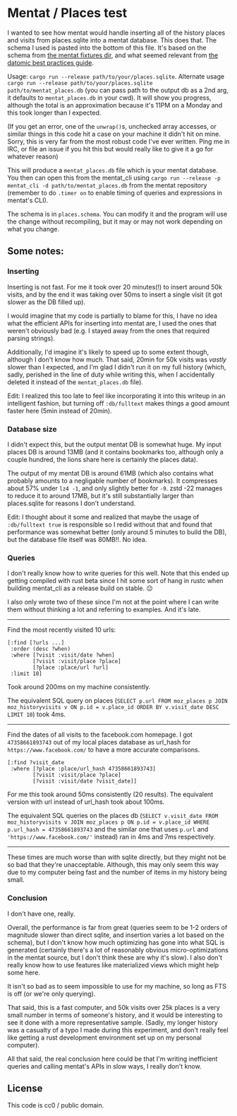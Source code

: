 # Mentat / Places test

I wanted to see how mentat would handle inserting all of the history places and visits from places.sqlite into a mentat database. This does that. The schema I used is pasted into the bottom of this file. It's based on the schema from [the mentat fixtures dir](https://github.com/mozilla/mentat/blob/master/fixtures/cities.schema), and what seemed relevant from [the datomic best practices guide](https://docs.datomic.com/cloud/best.html).

Usage: `cargo run --release path/to/your/places.sqlite`. Alternate usage `cargo run --release path/to/your/places.sqlite path/to/mentat_places.db` (you can pass path to the output db as a 2nd arg, it defaults to `mentat_places.db` in your cwd). It will show you progress, although the total is an approximation because it's 11PM on a Monday and this took longer than I expected.

(If you get an error, one of the `unwrap()`s, unchecked array accesses, or similar things in this code hit a case on your machine it didn't hit on mine. Sorry, this is very far from the most robust code I've ever written. Ping me in IRC, or file an issue if you hit this but would really like to give it a go for whatever reason)

This will produce a `mentat_places.db` file which is your mentat database. You then can open this from the mentat_cli using `cargo run --release -p mentat_cli -d path/to/mentat_places.db` from the mentat repository (remember to do `.timer on` to enable timing of queries and expressions in mentat's CLI).

The schema is in `places.schema`. You can modify it and the program will use the change without recompiling, but it may or may not work depending on what you change.

## Some notes:

### Inserting

Inserting is not fast. For me it took over 20 minutes(!) to insert around 50k visits, and by the end it was taking over 50ms to insert a single visit (it got slower as the DB filled up).

I would imagine that my code is partially to blame for this, I have no idea what the efficient APIs for inserting into mentat are, I used the ones that weren't obviously bad (e.g. I stayed away from the ones that required parsing strings).

Additionally, I'd imagine it's likely to speed up to some extent though, although I don't know how much. That said, 20min for 50k visits was *vastly* slower than I expected, and I'm glad I didn't run it on my full history (which, sadly, perished in the line of duty while writing this, when I accidentally deleted it instead of the `mentat_places.db` file).

Edit: I realized this too late to feel like incorporating it into this writeup in an intelligent fashion, but turning off `:db/fulltext` makes things a good amount faster here (5min instead of 20min).

### Database size

I didn't expect this, but the output mentat DB is somewhat huge. My input places DB is around 13MB (and it contains bookmarks too, although only a couple hundred, the lions share here is certainly the places data).

The output of my mentat DB is around 61MB (which also contains what probably amounts to a negligable number of bookmarks). It compresses about 57% under `lz4 -1`, and only slightly better for `-9`. zstd -22 manages to reduce it to around 17MB, but it's still substantially larger than places.sqlite for reasons I don't understand.

Edit: I thought about it some and realized that maybe the usage of `:db/fulltext true` is responsible so I redid without that and found that performance was somewhat better (only around 5 minutes to build the DB), but the database file itself was 80MB!!. No idea.

### Queries

I don't really know how to write queries for this well. Note that this ended up getting compiled with rust beta since I hit some sort of hang in rustc when building mentat_cli as a release build on stable. 😐

I also only wrote two of these since I'm not at the point where I can write them without thinking a lot and referring to examples. And it's late.

---

Find the most recently visited 10 urls:

```edn
[:find [?urls ...]
 :order (desc ?when)
 :where [?visit :visit/date ?when]
        [?visit :visit/place ?place]
        [?place :place/url ?url]
 :limit 10]
```

Took around 200ms on my machine consistently.

The equivalent SQL query on places (`SELECT p.url FROM moz_places p JOIN moz_historyvisits v ON p.id = v.place_id ORDER BY v.visit_date DESC LIMIT 10`) took 4ms.

---

Find the dates of all visits to the facebook.com homepage. I got `47358661893743` out of my local places database as url_hash for `https://www.facebook.com/` to have a more accurate comparisons.

```edn
[:find ?visit_date
 :where [?place :place/url_hash 47358661893743]
        [?visit :visit/place ?place]
        [?visit :visit/date ?visit_date]]
```

For me this took around 50ms consistently (20 results). The equivalent version with url instead of url_hash took about 100ms.

The equivalent SQL queries on the places db (`SELECT v.visit_date FROM moz_historyvisits v JOIN moz_places p ON p.id = v.place_id WHERE p.url_hash = 47358661893743` and the similar one that uses `p.url` and `'https://www.facebook.com/'` instead) ran in 4ms and 7ms respectively.

---

These times are much worse than with sqlite directly, but they might not be so bad that they're unacceptable. Although, this may only seem this way due to my computer being fast and the number of items in my history being small.

### Conclusion

I don't have one, really.

Overall, the performance is far from great (queries seem to be 1-2 orders of magnitude slower than direct sqlite, and insertion varies a lot based on the schema), but I don't know how much optimizing has gone into what SQL is generated (certainly there's a lot of reasonably obvious micro-optimizations in the mentat source, but I don't think these are why it's slow). I also don't really know how to use features like materialized views which might help some here.

It isn't so bad as to seem impossible to use for my machine, so long as FTS is off (or we're only querying).

That said, this is a fast computer, and 50k visits over 25k places is a very small number in terms of someone's history, and it would be interesting to see it done with a more representative sample. (Sadly, my longer history was a casualty of a typo I made during this experiment, and don't really feel like getting a rust development environment set up on my personal computer).

All that said, the real conclusion here could be that I'm writing inefficient queries and calling mentat's APIs in slow ways, I really don't know.

## License

This code is cc0 / public domain.

